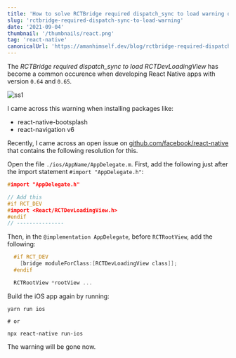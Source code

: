 ```yaml
---
title: 'How to solve RCTBridge required dispatch_sync to load warning on iOS for React Native'
slug: 'rctbridge-required-dispatch-sync-to-load-warning'
date: '2021-09-04'
thumbnail: '/thumbnails/react.png'
tag: 'react-native'
canonicalUrl: 'https://amanhimself.dev/blog/rctbridge-required-dispatch-sync-to-load-warning/'
---
```


The _RCTBridge required dispatch_sync to load RCTDevLoadingView_ has become a common occurence when developing React Native apps with version `0.64` and `0.65`.

![ss1](https://i.imgur.com/IqzhnvQ.png)

I came across this warning when installing packages like:

- react-native-bootsplash
- react-navigation v6

Recently, I came across an open issue on [github.com/facebook/react-native](https://github.com/facebook/react-native/issues/16376) that contains the following resolution for this.

Open the file `./ios/AppName/AppDelegate.m`. First, add the following just after the import statement `#import "AppDelegate.h"`:

```c
#import "AppDelegate.h"

// Add this
#if RCT_DEV
#import <React/RCTDevLoadingView.h>
#endif
// ---------------
```

Then, in the `@implementation AppDelegate`, before `RCTRootView`, add the following:

```c
  #if RCT_DEV
    [bridge moduleForClass:[RCTDevLoadingView class]];
  #endif

  RCTRootView *rootView ...
```

Build the iOS app again by running:

```shell
yarn run ios

# or

npx react-native run-ios
```

The warning will be gone now.
